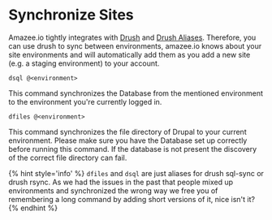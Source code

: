 # Synchronize Sites
Amazee.io tightly integrates with [Drush](http://www.drush.org/) and [Drush Aliases](http://docs.drush.org/en/master/shellaliases/?highlight=alias). Therefore, you can use drush to sync between environments, amazee.io knows about your site environments and will automatically add them as you add a new site (e.g. a staging environment) to your account.

```
dsql @<environment>
```
This command synchronizes the Database from the mentioned environment to the environment you're currently logged in.


```
dfiles @<environment>
```

This command synchronizes the file directory of Drupal to your current environment. Please make sure you have the Database set up correctly before running this command. If the database is not present the discovery of the correct file directory can fail.

{% hint style='info' %}
`dfiles` and `dsql` are just  aliases for drush sql-sync or drush rsync. As we had the issues in the past that people mixed up environments and synchronized the wrong way we free you of remembering a long command by adding short versions of it, nice isn't it?
{% endhint %}
